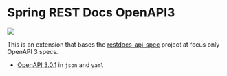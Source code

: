 # Spring REST Docs OpenAPI3

![](https://img.shields.io/github/license/keecon/restdocs-openapi3.svg)

This is an extension that bases the [restdocs-api-spec](https://github.com/ePages-de/restdocs-api-spec) project at focus
only OpenAPI 3 specs.

- [OpenAPI 3.0.1](https://github.com/OAI/OpenAPI-Specification/blob/master/versions/3.0.1.md) in `json` and `yaml`


